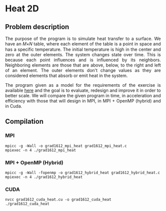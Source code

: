 # Heat 2D

## Problem description
<p align="justify">The purpose of the program is to simulate heat transfer to a surface. We have an 𝑀×𝑁 table, where each element of the table is a point in space and has a specific temperature. The initial temperature is high in the center and zero at the outer elements. The system changes state over time. This is because each point influences and is influenced by its neighbors. Neighboring elements are those that are above, below, to the right and left of an element. The outer elements don't change values as they are considered elements that absorb or emit heat in the system.</p>
<p align="justify">The program given as a model for the requirements of the exercise is available <a href="https://github.com/patschris/Heat2D/blob/master/mpi_heat2Dn.c">here</a> and the goal is to evaluate, redesign and improve it in order to better scale. We will compare the given program in time, in acceleration and efficiency with those that will design in MPI, in MPI + OpenMP (hybrid) and in Cuda.</p>
  
## Compilation

### MPI
`mpicc -g -Wall -o grad1612_mpi_heat grad1612_mpi_heat.c` <br/>
`mpiexec -n 4 ./grad1612_mpi_heat`

### MPI + OpenMP (Hybrid)
`mpicc -g -Wall -fopenmp -o grad1612_hybrid_heat grad1612_hybrid_heat.c` <br/>
`mpiexec -n 4 ./grad1612_hybrid_heat`

### CUDA
`nvcc grad1612_cuda_heat.cu -o grad1612_cuda_heat` <br/>
`./grad1612_cuda_heat`
